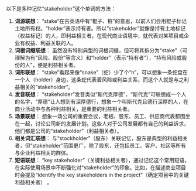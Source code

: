 以下是多种记忆“stakeholder”这个单词的方法：
1. **词源联想**： “stake”在古英语中有“棍子、桩”的意思，以前人们会用棍子标记土地所有权。“holder”表示持有者。所以“stakeholder”就像是持有土地标记（权益标记）的人，即利益相关者，在现代商业语境中，就代表对某项目或企业有权益、利益关联的人。
2. **词根词缀联想**： 虽然没有特别典型的词根词缀，但可将其拆分为“stake”（可理解为有“风险、股份”等含义）和“holder”（表示“持有者”），“持有风险或股份的人”，便是利益相关者。
3. **词形联想**： “stake”看起来像“snake”（蛇）少了个“n”，可以想象一条蛇盘在一个人（holder）身边，这条蛇代表着风险或利益关系，而这个人就是与之利益相关的“stakeholder”。
4. **发音联想**： “stakeholder”发音类似“斯代克厚德”，“斯代克”可联想成一个人的名字，“厚德”让人想到有深厚德行，想象一个叫斯代克且德行深厚的人，在商业活动中与各种利益相关，是重要的利益相关者。
5. **场景联想**： 想象一场公司的重要会议，老板、股东、员工、供应商代表都围坐在一起，讨论公司新的发展计划。这些人对于公司发展都有自己的利益诉求，他们都是公司的“stakeholder”（利益相关者）。
6. **相关词汇联想**： 与“stockholder”（股东）关联记忆，股东是典型的利益相关者，但“stakeholder”范围更广，除了股东，还包括员工、客户、社区等所有与企业利益相关的群体。
7. **短语联想**： “key stakeholder”（关键利益相关者），通过记忆这个常用短语，在实际使用场景中不断强化对“stakeholder”的印象。比如，在描述商业项目时会提及“Identify the key stakeholders in the project”（确定项目中的关键利益相关者） 。 